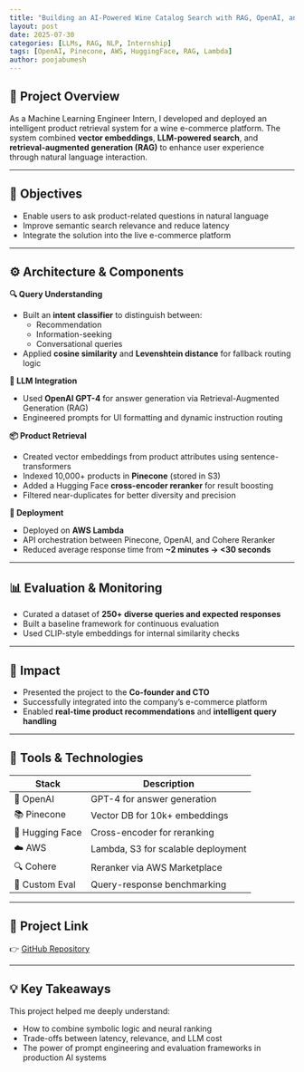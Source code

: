 ```yaml
---
title: "Building an AI-Powered Wine Catalog Search with RAG, OpenAI, and Pinecone"
layout: post
date: 2025-07-30
categories: [LLMs, RAG, NLP, Internship]
tags: [OpenAI, Pinecone, AWS, HuggingFace, RAG, Lambda]
author: poojabumesh
---
```


## 🍷 Project Overview

As a Machine Learning Engineer Intern, I developed and deployed an intelligent product retrieval system for a wine e-commerce platform. The system combined **vector embeddings**, **LLM-powered search**, and **retrieval-augmented generation (RAG)** to enhance user experience through natural language interaction.

---

## 🎯 Objectives

- Enable users to ask product-related questions in natural language
- Improve semantic search relevance and reduce latency
- Integrate the solution into the live e-commerce platform

---

## ⚙️ Architecture & Components

**🔍 Query Understanding**
- Built an **intent classifier** to distinguish between:
  - Recommendation
  - Information-seeking
  - Conversational queries
- Applied **cosine similarity** and **Levenshtein distance** for fallback routing logic

**🧠 LLM Integration**
- Used **OpenAI GPT-4** for answer generation via Retrieval-Augmented Generation (RAG)
- Engineered prompts for UI formatting and dynamic instruction routing

**📦 Product Retrieval**
- Created vector embeddings from product attributes using sentence-transformers
- Indexed 10,000+ products in **Pinecone** (stored in S3)
- Added a Hugging Face **cross-encoder reranker** for result boosting
- Filtered near-duplicates for better diversity and precision

**🚀 Deployment**
- Deployed on **AWS Lambda**
- API orchestration between Pinecone, OpenAI, and Cohere Reranker
- Reduced average response time from **~2 minutes → <30 seconds**

---

## 📊 Evaluation & Monitoring

- Curated a dataset of **250+ diverse queries and expected responses**
- Built a baseline framework for continuous evaluation
- Used CLIP-style embeddings for internal similarity checks

---

## 💬 Impact

- Presented the project to the **Co-founder and CTO**
- Successfully integrated into the company’s e-commerce platform
- Enabled **real-time product recommendations** and **intelligent query handling**

---

## 🧩 Tools & Technologies

| Stack | Description |
|-------|-------------|
| 🧠 OpenAI | GPT-4 for answer generation |
| 📚 Pinecone | Vector DB for 10k+ embeddings |
| 🤗 Hugging Face | Cross-encoder for reranking |
| ☁️ AWS | Lambda, S3 for scalable deployment |
| 🔍 Cohere | Reranker via AWS Marketplace |
| 🧪 Custom Eval | Query-response benchmarking |

---

## 📁 Project Link

👉 [GitHub Repository](https://github.com/yourusername/wine-llm-rag-search)

---

## 💡 Key Takeaways

This project helped me deeply understand:
- How to combine symbolic logic and neural ranking
- Trade-offs between latency, relevance, and LLM cost
- The power of prompt engineering and evaluation frameworks in production AI systems
